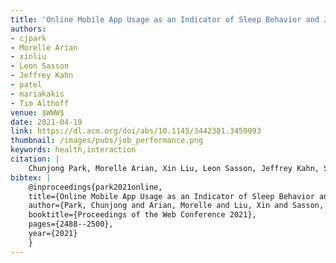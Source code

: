 ```yaml
---
title: 'Online Mobile App Usage as an Indicator of Sleep Behavior and Job Performance'
authors: 
- cjpark
- Morelle Arian
- xinliu
- Leon Sasson
- Jeffrey Kahn
- patel
- mariakakis
- Tim Althoff
venue: $WWW$
date: 2021-04-19
link: https://dl.acm.org/doi/abs/10.1145/3442381.3450093
thumbnail: /images/pubs/job_performance.png
keywords: health,interaction
citation: |
    Chunjong Park, Morelle Arian, Xin Liu, Leon Sasson, Jeffrey Kahn, Shwetak Patel, Alex Mariakakis, and Tim Althoff. "Online Mobile App Usage as an Indicator of Sleep Behavior and Job Performance." In Proceedings of the Web Conference 2021, pp. 2488-2500. 2021.
bibtex: |
    @inproceedings{park2021online,
    title={Online Mobile App Usage as an Indicator of Sleep Behavior and Job Performance},
    author={Park, Chunjong and Arian, Morelle and Liu, Xin and Sasson, Leon and Kahn, Jeffrey and Patel, Shwetak and Mariakakis, Alex and Althoff, Tim},
    booktitle={Proceedings of the Web Conference 2021},
    pages={2488--2500},
    year={2021}
    }
---
```

